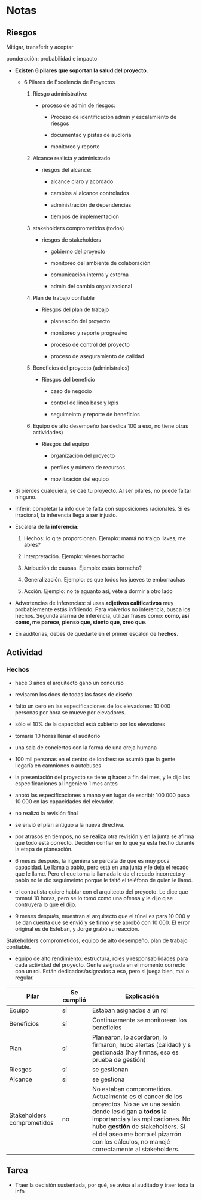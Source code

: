 # Notas

## Riesgos

Mitigar, transferir y aceptar

ponderación: probabilidad e impacto

- **Existen 6 pilares que soportan la salud del proyecto.**

    - 6 Pilares de Excelencia de Proyectos

        1. Riesgo administrativo:

            - proceso de admin de riesgos:

                - Proceso de identificación admin y escalamiento de riesgos

                - documentac y pistas de audioria

                - monitoreo y reporte

        2. Alcance realista y administrado

            - riesgos del alcance:

                - alcance claro y acordado

                - cambios al alcance controlados

                - administración de dependencias

                - tiempos de implementacion

        3. stakeholders comprometidos (todos)

            - riesgos de stakeholders

                - gobierno del proyecto

                - monitoreo del ambiente de colaboración

                - comunicación interna y externa

                - admin del cambio organizacional

        4. Plan de trabajo confiable
        
            - Riesgos del plan de trabajo

                - planeación del proyecto

                - monitoreo y reporte progresivo

                - proceso de control del proyecto

                - proceso de aseguramiento de calidad

        5. Beneficios del proyecto (administralos)

            - Riesgos del beneficio

                - caso de negocio

                - control de linea base y kpis

                - seguimeinto y reporte de beneficios

        6. Equipo de alto desempeño (se dedica 100 a eso, no tiene otras actividades)

            - Riesgos del equipo

                - organización del proyecto

                - perfiles y número de recursos

                - movilización del equipo

- Si pierdes cualquiera, se cae tu proyecto. Al ser pilares, no puede faltar ninguno.


- Inferir: completar la info que te falta con suposiciones racionales. Si es irracional, la inferencia llega a ser injusto.

- Escalera de la **inferencia**:

    1. Hechos: lo q te proporcionan. Ejemplo:  mamá no traigo llaves, me abres?

    2. Interpretación. Ejemplo: vienes borracho

    3. Atribución de causas. Ejemplo: estás borracho?

    4. Generalización. Ejemplo: es que todos los jueves te emborrachas

    5. Acción. Ejemplo: no te aguanto así, véte a dormir a otro lado

- Advertencias de inferencias: si usas **adjetivos calificativos** muy probablemente estás infiriendo. Para volverlos no inferencia, busca los hechos. Segunda alarma de inferencia, utilizar frases como: **como, así como, me parece, pienso que, siento que, creo que**.

- En auditorías, debes de quedarte en el primer escalón de **hechos**.

## Actividad

### Hechos

- hace 3 años el arquitecto ganó un concurso

- revisaron los docs de todas las fases de diseño

- falto un cero en las especificaciones de los elevadores: 10 000 personas por hora se mueve por elevadores.

- sólo el 10% de la capacidad está cubierto por los elevadores

- tomaría 10 horas llenar el auditorio

- una sala de conciertos con la forma de una oreja humana

- 100 mil personas en el centro de londres: se asumió que la gente llegaría en camniones o autobuses

- la presentación del proyecto se tiene q hacer a fin del mes, y le dijo las especificaciones al ingeniero 1 mes antes

- anotó las especificaciones a mano y en lugar de escribir 100 000 puso 10 000 en las capacidades del elevador.

- no realizó la revisión final 

- se envió el plan antiguo a la nueva directiva.

- por atrasos en tiempos, no se realiza otra revisión y en la junta se afirma que todo está correcto. Deciden confiar en lo que ya está hecho durante la etapa de planeación.

- 6 meses después, la ingeniera se percata de que es muy poca capacidad. Le llama a pablo,  pero está en una junta y le deja el recado que le llame. Pero el que toma la llamada le da el recado incorrecto y pablo no le dio seguimeinto porque le faltó el teléfono de quien le llamó.

- el contratista quiere hablar con el arquitecto del proyecto. Le dice que tomará 10 horas, pero se lo tomó como una ofensa y le dijo q se contruyera lo que él dijo.

- 9 meses después, muestran al arquitecto que el túnel es para 10 000 y se dan cuenta que se envió y se firmó y se aprobó con 10 000. El error original es de Esteban, y Jorge grabó su reacción.

Stakeholders comprometidos, equipo de alto desempeño, plan de trabajo confiable. 

- equipo de alto rendimiento: estructura, roles y responsabilidades para cada actividad del proyecto. Gente asignada en el momento correcto con un rol. Están dedicados/asignados a eso, pero si juega bien, mal o regular. 

| Pilar | Se cumplió | Explicación |
| --- | --- | --- |
| Equipo | sí | Estaban asignados a un rol |
| Beneficios | sí | Continuamente se monitorean los beneficios |
| Plan | sí | Planearon, lo acordaron, lo firmaron, hubo alertas (calidad) y s gestionada (hay firmas, eso es prueba de gestión) |
| Riesgos | sí | se gestionan |
| Alcance | sí | se gestiona |
| Stakeholders comprometidos | no | No estaban comprometidos. Actualmente es el cancer de los proyectos. No se ve una sesión donde les digan a **todos** la importancia y las mplicaciones. No hubo **gestión** de stakeholders. Si el del aseo me borra el pizarrón con los cálculos, no manejé correctamente al stakeholders. |


## Tarea

- Traer la decisión sustentada, por qué, se avisa al auditado y traer toda la info


